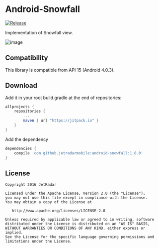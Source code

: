 Android-Snowfall
================

[![Release](https://jitpack.io/v/jetradarmobile/android-snowfall.svg)](https://jitpack.io/#jetradarmobile/android-snowfall)

Implementation of Snowfall view.

![image](https://raw.githubusercontent.com/JetradarMobile/android-snowfall/master/art/img_promo.jpg)


Compatibility
-------------

This library is compatible from API 15 (Android 4.0.3).


Download
--------

Add it in your root build.gradle at the end of repositories:

```groovy
allprojects {
    repositories {
        ...
        maven { url "https://jitpack.io" }
    }
}
```

Add the dependency

```groovy
dependencies {
    compile 'com.github.jetradarmobile:android-snowfall:1.0.0'
}
```


License
-------

    Copyright 2016 JetRadar

    Licensed under the Apache License, Version 2.0 (the "License");
    you may not use this file except in compliance with the License.
    You may obtain a copy of the License at
    
       http://www.apache.org/licenses/LICENSE-2.0
    
    Unless required by applicable law or agreed to in writing, software
    distributed under the License is distributed on an "AS IS" BASIS,
    WITHOUT WARRANTIES OR CONDITIONS OF ANY KIND, either express or implied.
    See the License for the specific language governing permissions and
    limitations under the License.
